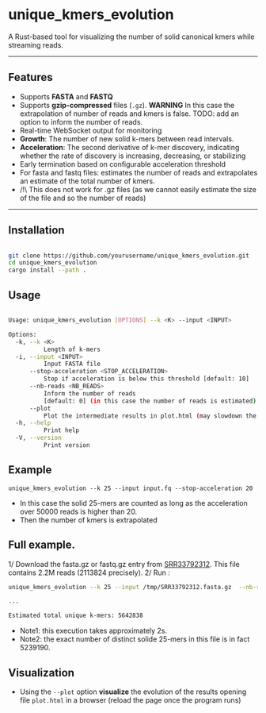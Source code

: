 # unique_kmers_evolution

A Rust-based tool for visualizing the number of solid canonical kmers while streaming reads.

---

## Features

- Supports **FASTA** and **FASTQ**
- Supports **gzip-compressed** files (`.gz`). **WARNING** In this case the extrapolation of number of reads and kmers is false. TODO: add an option to inform the number of reads. 
- Real-time WebSocket output for monitoring
- **Growth**: The number of new solid k-mers between read intervals.
- **Acceleration**: The second derivative of k-mer discovery, indicating whether the rate of discovery is increasing, decreasing, or stabilizing
- Early termination based on configurable acceleration threshold
- For fasta and fastq files: estimates the number of reads and extrapolates an estimate of the total number of kmers. 
- /!\ This does not work for .gz files (as we cannot easily estimate the size of the file and so the number of reads)


---

## Installation 

```bash

git clone https://github.com/yourusername/unique_kmers_evolution.git
cd unique_kmers_evolution
cargo install --path .  
```

## Usage

```bash

Usage: unique_kmers_evolution [OPTIONS] --k <K> --input <INPUT>

Options:
  -k, --k <K>
          Length of k-mers
  -i, --input <INPUT>
          Input FASTA file
      --stop-acceleration <STOP_ACCELERATION>
          Stop if acceleration is below this threshold [default: 10]
      --nb-reads <NB_READS>
          Inform the number of reads
          [default: 0] (in this case the number of reads is estimated)
      --plot
          Plot the intermediate results in plot.html (may slowdown the process)
  -h, --help
          Print help
  -V, --version
          Print version
```

## Example
```
unique_kmers_evolution --k 25 --input input.fq --stop-acceleration 20
```
- In this case the solid 25-mers are counted as long as the acceleration over 50000 reads is higher than 20.
- Then the number of kmers is extrapolated 

## Full example.
1/ Download the fasta.gz or fastq.gz entry from [SRR33792312](https://trace.ncbi.nlm.nih.gov/Traces/?view=run_browser&acc=SRR33792312&display=metadata). This file contains 2.2M reads (2113824 precisely).
2/ Run :
```bash
unique_kmers_evolution --k 25 --input /tmp/SRR33792312.fasta.gz  --nb-reads 2113824

...

Estimated total unique k-mers: 5642838
```

- Note1: this execution takes approximately 2s. 
- Note2: the exact number of distinct solide 25-mers in this file is in fact 5239190.

## Visualization
- Using the `--plot` option **visualize** the evolution of the results opening file `plot.html` in a browser (reload the page once the program runs)
